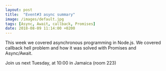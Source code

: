 ```yaml
---
layout: post
title:  "Event#3 async summary"
image: /images/default.jpg
tags: [Async, Await, callback, Promises]
date: 2018-08-09 11:14:00 +0200
---
```


This week we covered asynchronous programming in Node.js. We covered callback hell problem and how it was solved with Promises and Async/Await.[]()

Join us next Tuesday, at 10:00 in Jamaica (room 223)